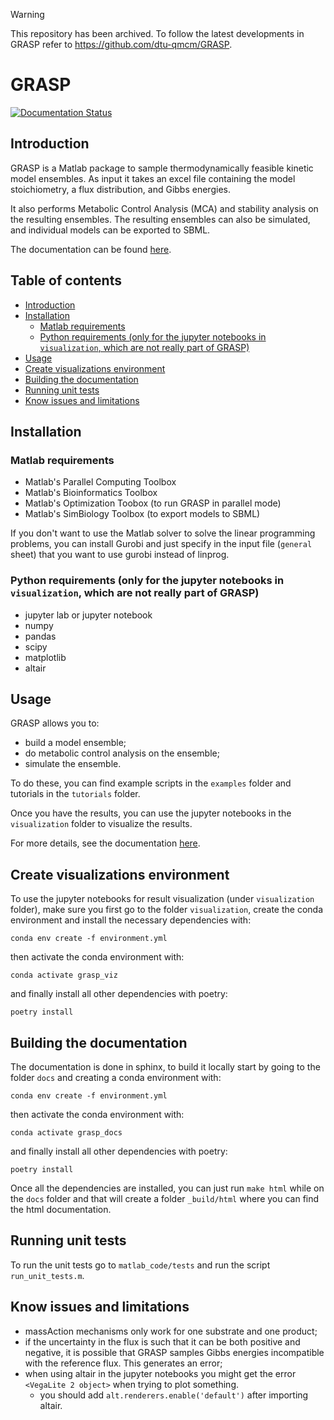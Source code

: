 > [!WARNING]
> This repository has been archived. To follow the latest developments in GRASP refer to <https://github.com/dtu-qmcm/GRASP>.

# GRASP

<a href='https://graspk.readthedocs.io/en/latest/?badge=latest'>
    <img src='https://readthedocs.org/projects/graspk/badge/?version=latest' alt='Documentation Status' />
</a>

## Introduction 

GRASP is a Matlab package to sample thermodynamically feasible kinetic model ensembles.
As input it takes an excel file containing the model stoichiometry, a flux distribution, and Gibbs energies.

It also performs Metabolic Control Analysis (MCA) and stability analysis on the resulting ensembles. The resulting ensembles can also be simulated, and individual models can be exported to SBML.

The documentation can be found [here](https://graspk.readthedocs.io).


## Table of contents

- [Introduction](#introduction)
- [Installation](#installation)
  - [Matlab requirements](#matlab-requirements)
  - [Python requirements (only for the jupyter notebooks in `visualization`, which are not really part of GRASP)](#python-requirements-only-for-the-jupyter-notebooks-in-visualization-which-are-not-really-part-of-grasp)
- [Usage](#usage)
- [Create visualizations environment](#create-visualizations-environment)
- [Building the documentation](#building-the-documentation)
- [Running unit tests](#running-unit-tests)
- [Know issues and limitations](#know-issues-and-limitations)


## Installation

### Matlab requirements

* Matlab's Parallel Computing Toolbox
* Matlab's Bioinformatics Toolbox
* Matlab's Optimization Toobox (to run GRASP in parallel mode)
* Matlab's SimBiology Toolbox (to export models to SBML)

If you don't want to use the Matlab solver to solve the linear programming problems, you can install Gurobi and just specify in the input file (`general` sheet) that you want to use gurobi instead of linprog.

### Python requirements (only for the jupyter notebooks in `visualization`, which are not really part of GRASP)

* jupyter lab or jupyter notebook
* numpy
* pandas
* scipy
* matplotlib
* altair

## Usage

GRASP allows you to:
 - build a model ensemble;
 - do metabolic control analysis on the ensemble;
 - simulate the ensemble.

To do these, you can find example scripts in the `examples` folder and tutorials in the `tutorials` folder.
 
Once you have the results, you can use the jupyter notebooks in the `visualization` folder to visualize the results.

For more details, see the documentation [here](https://graspk.readthedocs.io).


## Create visualizations environment

To use the jupyter notebooks for result visualization (under `visualization` folder), make sure you first go to the folder `visualization`, create the conda environment and install the necessary dependencies with:

```
conda env create -f environment.yml
```

then activate the conda environment with:

```
conda activate grasp_viz
```

and finally install all other dependencies with poetry:

```
poetry install
```


## Building the documentation

The documentation is done in sphinx, to build it locally start by going to the folder `docs` and creating a conda environment with:

```
conda env create -f environment.yml
```

then activate the conda environment with:

```
conda activate grasp_docs
```

and finally install all other dependencies with poetry:

```
poetry install
```

Once all the dependencies are installed, you can just run `make html`  while on the `docs` folder and that will create a folder `_build/html` where you can find the html documentation.


## Running unit tests

To run the unit tests go to `matlab_code/tests` and run the script `run_unit_tests.m`.


## Know issues and limitations

 - massAction mechanisms only work for one substrate and one product;
 - if the uncertainty in the flux is such that it can be both positive and negative, it is possible that GRASP samples Gibbs energies incompatible with the reference flux. This generates an error;
 - when using altair in the jupyter notebooks you might get the error `<VegaLite 2 object>` when trying to plot something. 
    - you should add `alt.renderers.enable('default')` after importing altair. 
